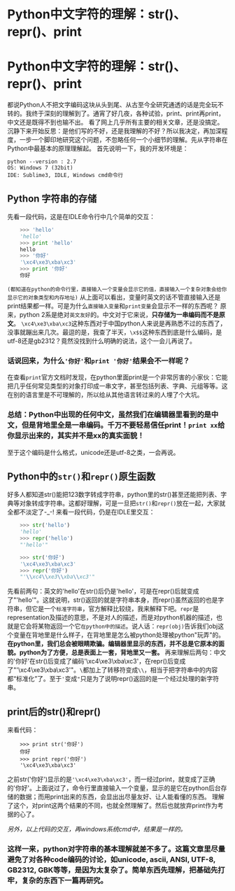 # Python中文字符的理解：str()、repr()、print
# Python中文字符的理解：str()、repr()、print

都说Python人不把文字编码这块从头到尾、从古至今全研究通透的话是完全玩不转的。我终于深刻的理解到了。通宵了好几夜，各种试验，print、print再print，中文还是既得不到也输不出。
看了网上几乎所有主要的相关文章，还是没搞定。沉静下来开始反思：是他们写的不好，还是我理解的不好？所以我决定，再加深程度，一步一个脚印地研究这个问题，不忽略任何一个小细节的理解。先从字符串在Python中最基本的原理理解起。
首先说明一下，我的开发环境是：

```
python --version : 2.7
OS: Windows 7 (32bit)
IDE: Sublime3, IDLE, Windows cmd命令行
```
## Python 字符串的存储

先看一段代码，这是在IDLE命令行中几个简单的交互：

``` python
    >>> 'hello'
    'hello'
    >>> print 'hello'
    hello
    >>> '你好'
    '\xc4\xe3\xba\xc3'
    >>> print '你好'
    你好
```

`(都知道在python的命令行里，直接输入一个变量会显示它的值，直接输入一个复杂对象会给你显示它的对象类型和内存地址)`
从上面可以看出，变量时英文的话不管直接输入还是print结果都一样。可是为什么`直接输入变量`和`print变量`会显示不一样的东西呢？
原来，python 2系是绝对`英文友好`的。中文对于它来说，**只存储为一串编码而不是原文**。
`\xc4\xe3\xba\xc3`这种东西对于中国python人来说是再熟悉不过的东西了，没事就蹦出来几次。最逗的是，我查了半天，`\x$$`这种东西到底是什么编码，是utf-8还是gb2312？竟然没找到什么明确的说法，这个一会儿再说了。
### 话说回来，为什么`'你好'`和`print '你好'`结果会不一样呢？

在查看`print`官方文档时发现，在python里面print是一个非常厉害的小家伙：它能把几乎任何常见类型的对象打印成一串文字，甚至包括列表、字典、元组等等。这在别的语言里是不可理解的，所以给从其他语言转过来的人埋了个大坑。
### 总结：Python中出现的任何中文，虽然我们在编辑器里看到的是中文，但是背地里全是一串编码。千万不要轻易信任print！`print xx`给你显示出来的，其实并不是xx的真实面貌！

至于这个编码是什么格式，unicode还是utf-8之类，一会再说。
## Python中的`str()`和`repr()`原生函数

好多人都知道str()能把123数字转成字符串，python里的str()甚至还能把列表、字典等对象转成字符串。这都好理解，可是一旦把`str()`和`repr()`放在一起，大家就全都不淡定了-_-!
来看一段代码，仍是在IDLE里交互：

``` python
    >>> str('hello')
    'hello'
    >>> repr('hello')
    "'hello'"

    >>> str('你好')
    '\xc4\xe3\xba\xc3'
    >>> repr('你好')
    "'\\xc4\\xe3\\xba\\xc3'"
```

先看前两句：英文的'hello'在str()后仍是'hello'，可是在repr()后就变成了"'hello'"。这就说明，str()返回的就是字符串本身，而repr()虽然返回的也是字符串，但它是一个`标准字符串`，官方解释比较绕，我来解释下吧。`repr`是representation及描述的意思，不是对人的描述，而是对python机器的描述，也就是它会将某物返回一个它`在python中的描述`。说人话：`repr(obj)`告诉我们obj这个变量在背地里是什么样子，在背地里是怎么被python处理被python"玩弄"的。
**在python里，我们总会被眼睛欺骗。编辑器里显示的东西，并不总是它原本的面貌。python为了方便，总是表面上一套，背地里又一套。**
再来理解后两句：中文的'你好'在str()后变成了编码'\xc4\xe3\xba\xc3'，在repr()后变成了"'\xc4\xe3\xba\xc3'"。`\`都加上了转移符变成`\\`，相当于把字符串中的内容都“标准化”了。至于`'`变成`"`只是为了说明repr()返回的是一个经过处理的新字符串。
## print后的str()和repr()

来看代码：

```
    >>> print str('你好')
    你好
    >>> print repr('你好')
    '\xc4\xe3\xba\xc3'
```

之前str('你好')显示的是`'\xc4\xe3\xba\xc3'`，而一经过print，就变成了正确的'你好'。上面说过了，命令行里直接输入一个变量，显示的是它在python后台存储的数据；而用print出来的东西，会显出出尽量友好、让人能看懂的东西。
理解了这个，对print这两个结果的不同，也就全然理解了。然后也就放弃print作为考据的心了。

_另外，以上代码的交互，再windows系统cmd中，结果是一样的。_
### 这样一来，python对字符串的基本理解就差不多了。这篇文章里尽量避免了对各种code编码的讨论，如unicode, ascii, ANSI, UTF-8, GB2312, GBK等等，是因为太复杂了。简单东西先理解，把基础先打牢，复杂的东西下一篇再研究。



